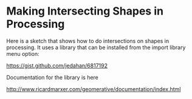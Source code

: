 # Making Intersecting Shapes in Processing

Here is a sketch that shows how to do intersections on shapes in processing. It uses a library that can be installed from the import library menu option:

[](https://gist.github.com/jedahan/6817192)https://gist.github.com/jedahan/6817192

Documentation for the library is here

[](http://www.ricardmarxer.com/geomerative/documentation/index.html)http://www.ricardmarxer.com/geomerative/documentation/index.html